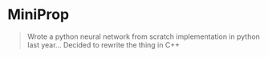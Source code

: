 # MiniProp

> Wrote a python neural network from scratch implementation in python last year...
> Decided to rewrite the thing in C++

